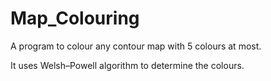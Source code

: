 # Map_Colouring
A program to colour any contour map with 5 colours at most.

It uses Welsh–Powell algorithm to determine the colours.
